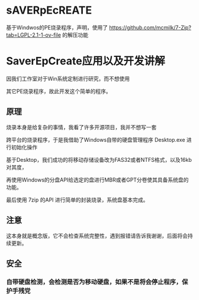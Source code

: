 # sAVERpEcREATE
基于Windwos的PE烧录程序，声明，使用了 https://github.com/mcmilk/7-Zip?tab=LGPL-2.1-1-ov-file 的解压功能

# SaverEpCreate应用以及开发讲解
因我们工作室对于Win系统定制进行研究，而不想使用

其它PE烧录程序，故此开发这个简单的程序。

## 原理
烧录本身是给复杂的事情，我看了许多开源项目，我并不想写一套

跨平台的烧录程序，于是我借助了Windows自带的硬盘管理程序 Desktop.exe 进行初始化操作

基于Desktop，我们成功的将移动存储设备改为FAS32或者NTFS格式，以及16kb对其度，

再使用Windows的分盘API给选定的盘进行MBR或者GPT分卷使其具备系统盘的功能。

最后使用 7zip 的API 进行简单的封装烧录，系统盘基本完成。

## 注意
这本身就是概念版，它不会检查系统完整性，遇到报错请告诉我谢谢，后面将会持续更新。

## 安全

### 自带硬盘检测，会检测是否为移动硬盘，如果不是将会停止程序，保护手残党 
